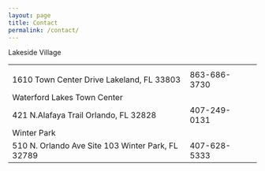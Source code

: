```yaml
---
layout: page
title: Contact
permalink: /contact/
---
```



<table class="tg">
  <tr>
    <th class="tg-031e"></th>
    <th class="tg-031e"></th>
    <th class="tg-031e"></th>
  </tr>
   <tr>
      <tr class="tg-031e">Lakeside Village</td>
    </tr>
  <tr>
    <td class="tg-031e">1610 Town Center Drive Lakeland, FL 33803</td>
    <td class="tg-031e">863-686-3730</td>
  </tr>
    <tr>
      <td class="tg-031e">Waterford Lakes Town Center</td>
    </tr>
  <tr>
    <td class="tg-031e">421 N.Alafaya Trail Orlando, FL 32828</td>
    <td class="tg-031e">407-249-0131</td>
  </tr>
  <tr>
        <td class="tg-031e">Winter Park</td>
  </tr>
  <tr>
      <td class="tg-031e">510 N. Orlando Ave Site 103 Winter Park, FL 32789</td>
      <td class="tg-031e">407-628-5333</td>
    </tr>
</table>

